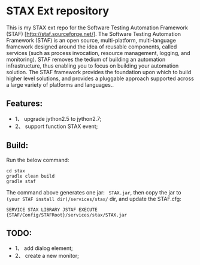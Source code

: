 STAX Ext repository 
=========

This is my STAX ext repo for the Software Testing Automation Framework (STAF) 
 [http://staf.sourceforge.net/]. The Software Testing Automation Framework (STAF) is an open source, 
 multi-platform, multi-language framework designed around the idea of reusable components, 
 called services (such as process invocation, resource management, logging, and monitoring). 
 STAF removes the tedium of building an automation infrastructure, thus enabling you to focus on building your automation solution. 
 The STAF framework provides the foundation upon which to build higher level solutions, and provides a pluggable approach supported across a large variety of platforms and languages..

Features:
---------
- 1、 upgrade jython2.5 to jython2.7;
- 2、 support function STAX event;

Build:
---------
Run the below command:
```
cd stax
gradle clean build
gradle staf
```
The command above generates one jar: ``` STAX.jar```, then copy the jar to ```(your STAF install dir)/services/stax/``` dir,
and update the STAF.cfg:
```
SERVICE STAX LIBRARY JSTAF EXECUTE {STAF/Config/STAFRoot}/services/stax/STAX.jar
```
TODO:
-----
- 1、 add dialog element;
- 2、 create a new monitor;
